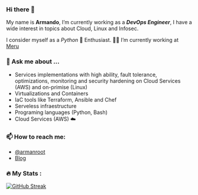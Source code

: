 ### Hi there :metal:

My name is __Armando__, I’m currently working as a ___DevOps Engineer___, I have a wide interest in topics about Cloud, Linux and Infosec. 

I consider myself as a _Python_ 🐍 Enthusiast. :technologist: I’m currently working at [Meru](https://meru.com.mx)

### 💬 Ask me about ...

- Services implementations with high ability, fault tolerance, optimizations, monitoring and security hardening on Cloud Services (AWS) and on-primise (Linux)
- Virtualizations and Containers
- IaC tools like Terraform, Ansible and Chef
- Serveless infraestructure
- Programing languages (Python, Bash)
- Cloud Services (AWS) :cloud:

### 📫 How to reach me:

- [@armanroot](https://twitter.com/armanroot)
- [Blog](https://armanroot.com)

### :fire: My Stats :

[![GitHub Streak](http://github-readme-streak-stats.herokuapp.com?user=jahrmando&theme=onedark_duo&hide_border=true&date_format=j%20M%5B%20Y%5D)](https://git.io/streak-stats)

<!--
**jahrmando/jahrmando** is a ✨ _special_ ✨ repository because its `README.md` (this file) appears on your GitHub profile.

Here are some ideas to get you started:

- 🔭 I’m currently working on ...
- 🌱 I’m currently learning ...
- 👯 I’m looking to collaborate on ...
- 🤔 I’m looking for help with ...
- 💬 Ask me about ...
- 📫 How to reach me: ...
- 😄 Pronouns: ...
- ⚡ Fun fact: ...
-->

